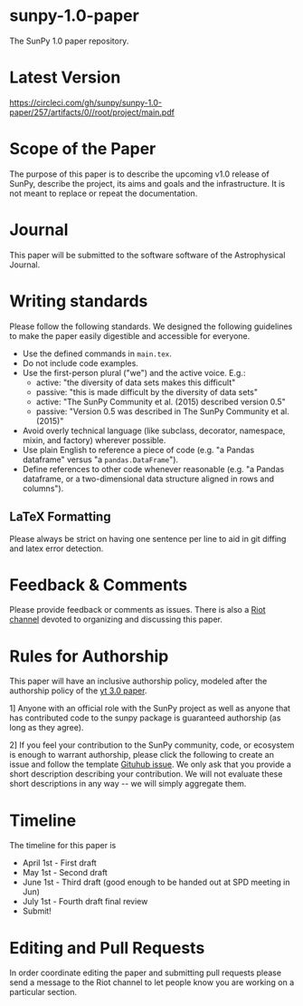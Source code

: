 # sunpy-1.0-paper
The SunPy 1.0 paper repository.

Latest Version
==============

https://circleci.com/gh/sunpy/sunpy-1.0-paper/257/artifacts/0//root/project/main.pdf

Scope of the Paper
==================
The purpose of this paper is to describe the upcoming v1.0 release of SunPy,
describe the project, its aims and goals and the infrastructure. It is not
meant to replace or repeat the documentation.

Journal
=======
This paper will be submitted to the software software of the Astrophysical
Journal.

Writing standards
=================
Please follow the following standards. We designed the following guidelines to make the paper easily digestible and accessible for everyone.

* Use the defined commands in `main.tex`.
* Do not include code examples.
* Use the first-person plural ("we") and the active voice. E.g.:
  * active: "the diversity of data sets makes this difficult"
  * passive: "this is made difficult by the diversity of data sets"
  * active: "The SunPy Community et al. (2015) described version 0.5"
  * passive: "Version 0.5 was described in The SunPy Community et al. (2015)"
* Avoid overly technical language (like subclass, decorator, namespace, mixin, and factory) wherever possible.
* Use plain English to reference a piece of code (e.g. "a Pandas dataframe" versus "a `pandas.DataFrame`").
* Define references to other code whenever reasonable (e.g. "a Pandas dataframe, or a two-dimensional data structure aligned in rows and columns").

LaTeX Formatting
----------------

Please always be strict on having one sentence per line to aid in git diffing and latex error detection.

Feedback & Comments
===================
Please provide feedback or comments as issues. There is also a
[Riot channel](https://riot.im/app/#/room/#sunpy_1.0_paper:openastronomy.org)
devoted to organizing and discussing this paper.

Rules for Authorship
====================
This paper will have an inclusive authorship policy, modeled after the authorship
policy of the [yt 3.0 paper](https://github.com/yt-project/yt-3.0-paper#authorship-policy).

1] Anyone with an official role with the SunPy project as well as anyone that
has contributed code to the sunpy package is guaranteed authorship (as long as they agree).

2] If you feel your contribution to the SunPy community, code, or ecosystem is enough to warrant authorship, please click the following to create an issue and follow the template [Gituhub issue](https://github.com/sunpy/sunpy-1.0-paper/issues/new?template=author_submission.md). We only ask that you provide a short description describing your contribution. We will not evaluate these short descriptions
in any way -- we will simply aggregate them.

Timeline
========
The timeline for this paper is
* April 1st - First draft
* May 1st - Second draft
* June 1st - Third draft (good enough to be handed out at SPD meeting in Jun)
* July 1st - Fourth draft final review
* Submit!

Editing and Pull Requests
=========================
In order coordinate editing the paper and submitting pull requests please send a message to the Riot channel to let people know you are working on a particular section.
